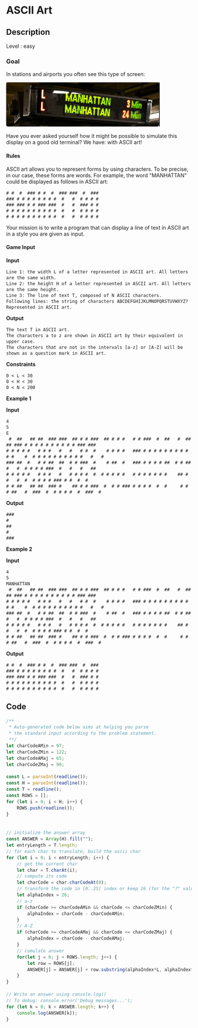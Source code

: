 # ASCII Art

## Description

Level : easy

### Goal
In stations and airports you often see this type of screen:

![Airport display](./img/ascii-art-fig1.PNG)

Have you ever asked yourself how it might be possible to simulate this display on a good old terminal? We have: with ASCII art!

#### Rules
ASCII art allows you to represent forms by using characters. To be precise, in our case, these forms are words. For example, the word "MANHATTAN" could be displayed as follows in ASCII art:
``` 
# #  #  ### # #  #  ### ###  #  ###
### # # # # # # # #  #   #  # # # #
### ### # # ### ###  #   #  ### # #
# # # # # # # # # #  #   #  # # # #
# # # # # # # # # #  #   #  # # # #
 ```
​Your mission is to write a program that can display a line of text in ASCII art in a style you are given as input.

#### Game Input
**Input**
```
Line 1: the width L of a letter represented in ASCII art. All letters are the same width.
Line 2: the height H of a letter represented in ASCII art. All letters are the same height.
Line 3: The line of text T, composed of N ASCII characters.
Following lines: the string of characters ABCDEFGHIJKLMNOPQRSTUVWXYZ? Represented in ASCII art.
```

**Output**
```
The text T in ASCII art.
The characters a to z are shown in ASCII art by their equivalent in upper case.
The characters that are not in the intervals [a-z] or [A-Z] will be shown as a question mark in ASCII art.
```

**Constraints**
```
0 < L < 30
0 < H < 30
0 < N < 200
```

**Example 1**

**Input**
```
4
5 
E
 #  ##   ## ##  ### ###  ## # # ###  ## # # #   # # ###  #  ##   #  ##   ## ### # # # # # # # # # # ### ### 
# # # # #   # # #   #   #   # #  #    # # # #   ### # # # # # # # # # # #    #  # # # # # # # # # #   #   # 
### ##  #   # # ##  ##  # # ###  #    # ##  #   ### # # # # ##  # # ##   #   #  # # # # ###  #   #   #   ## 
# # # # #   # # #   #   # # # #  #  # # # # #   # # # # # # #    ## # #   #  #  # # # # ### # #  #  #       
# # ##   ## ##  ### #    ## # # ###  #  # # ### # # # #  #  #     # # # ##   #  ###  #  # # # #  #  ###  #  
```

**Output**
```
### 
#   
##  
#   
###
```

**Example 2**

**Input**
```
4
5
MANHATTAN
 #  ##   ## ##  ### ###  ## # # ###  ## # # #   # # ###  #  ##   #  ##   ## ### # # # # # # # # # # ### ### 
# # # # #   # # #   #   #   # #  #    # # # #   ### # # # # # # # # # # #    #  # # # # # # # # # #   #   # 
### ##  #   # # ##  ##  # # ###  #    # ##  #   ### # # # # ##  # # ##   #   #  # # # # ###  #   #   #   ## 
# # # # #   # # #   #   # # # #  #  # # # # #   # # # # # # #    ## # #   #  #  # # # # ### # #  #  #       
# # ##   ## ##  ### #    ## # # ###  #  # # ### # # # #  #  #     # # # ##   #  ###  #  # # # #  #  ###  #  
```

**Output**
```
# #  #  ### # #  #  ### ###  #  ###  
### # # # # # # # #  #   #  # # # #  
### ### # # ### ###  #   #  ### # #  
# # # # # # # # # #  #   #  # # # #  
# # # # # # # # # #  #   #  # # # # 
```

## Code

```js
/**
 * Auto-generated code below aims at helping you parse
 * the standard input according to the problem statement.
 **/
let charCodeAMin = 97;
let charCodeZMin = 122;
let charCodeAMaj = 65;
let charCodeZMaj = 90;

const L = parseInt(readline());
const H = parseInt(readline());
const T = readline();
const ROWS = [];
for (let i = 0; i < H; i++) {
    ROWS.push(readline());
}


// initialize the answer array
const ANSWER = Array(H).fill("");
let entryLength = T.length;
// for each char to translate, build the ascii char
for (let i = 0; i < entryLength; i++) {
    // get the current char
    let char = T.charAt(i);
    // compute its code
    let charCode = char.charCodeAt(0);
    // transform the code in [0..25] index or keep 26 (for the "?" value) if the code is unknown
    let alphaIndex = 26;
    // a-z
    if (charCode >= charCodeAMin && charCode <= charCodeZMin) {
        alphaIndex = charCode - charCodeAMin;
    }
    // A-Z
    if (charCode >= charCodeAMaj && charCode <= charCodeZMaj) {
        alphaIndex = charCode - charCodeAMaj;
    }
    // cumulate answer
    for(let j = 0; j < ROWS.length; j++) {
        let row = ROWS[j];
        ANSWER[j] = ANSWER[j] + row.substring(alphaIndex*L, alphaIndex*L + L);
    }
}

// Write an answer using console.log()
// To debug: console.error('Debug messages...');
for (let k = 0; k < ANSWER.length; k++) {
    console.log(ANSWER[k]);
}
```
